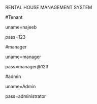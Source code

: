 RENTAL HOUSE MANAGEMENT SYSTEM

#Tenant

uname=najeeb

pass=123

#manager

uname=manager

pass=manager@123

#admin

uname=Admin

pass=administrator
